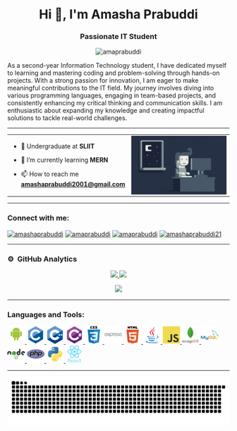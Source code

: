 <h1 align="center">Hi 👋, I'm Amasha Prabuddi</h1>
<h3 align="center">Passionate IT Student</h3>

<p align="Center"> <img src="https://komarev.com/ghpvc/?username=amaprabuddi&label=Profile%20views&color=0e75b6&style=flat" alt="amaprabuddi" /> </p>

<p>As a second-year Information Technology student, I have dedicated myself to learning and mastering coding and problem-solving through hands-on projects. With a strong passion for innovation, I am eager to make meaningful contributions to the IT field. My journey involves diving into various programming languages, engaging in team-based projects, and consistently enhancing my critical thinking and communication skills. I am enthusiastic about expanding my knowledge and creating impactful solutions to tackle real-world challenges.</p> 

---

<table align="center">
<tr border="none">
<td width="50%" align="left">

- 🔭 Undergraduate at **SLIIT**

- 🌱 I’m currently learning **MERN**

- 📫 How to reach me **amashaprabuddi2001@gmail.com**
</td>
<td width="50%" align="center">

  <img alt="Night Coding" src="https://raw.githubusercontent.com/AVS1508/AVS1508/master/assets/Night-Coding.gif" align="right"/>

  
  </td>
</tr>
</table>

---
<h3 align="left">Connect with me:</h3>
<p align="left">
<a href="https://linkedin.com/in/amashaprabuddi" target="blank"><img align="center" src="https://raw.githubusercontent.com/rahuldkjain/github-profile-readme-generator/master/src/images/icons/Social/linked-in-alt.svg" alt="amashaprabuddi" height="30" width="40" /></a>
<a href="https://fb.com/amaprabuddi" target="blank"><img align="center" src="https://raw.githubusercontent.com/rahuldkjain/github-profile-readme-generator/master/src/images/icons/Social/facebook.svg" alt="amaprabuddi" height="30" width="40" /></a>
<a href="https://instagram.com/amaprabuddi" target="blank"><img align="center" src="https://raw.githubusercontent.com/rahuldkjain/github-profile-readme-generator/master/src/images/icons/Social/instagram.svg" alt="amaprabuddi" height="30" width="40" /></a>
<a href="https://www.hackerrank.com/amashaprabuddi21" target="blank"><img align="center" src="https://raw.githubusercontent.com/rahuldkjain/github-profile-readme-generator/master/src/images/icons/Social/hackerrank.svg" alt="amashaprabuddi21" height="30" width="40" /></a>
</p>

---
### ⚙️ &nbsp;GitHub Analytics

<p align="center">
  <a href="https://github.com/AmaPrabuddi">
    <img height="180em" src="https://github-readme-stats-eight-theta.vercel.app/api?username=AmaPrabuddi&show_icons=true&theme=algolia&include_all_commits=true&count_private=true"/>
  </a>
  <a href="https://github.com/AmaPrabuddi">
    <img height="180em" src="https://github-readme-stats-eight-theta.vercel.app/api/top-langs/?username=AmaPrabuddi&layout=compact&langs_count=8&theme=algolia"/>
  </a>
</p>

<p align="center">
  <img height="180em" src="https://github-readme-streak-stats.herokuapp.com/?user=AmaPrabuddi&theme=dark&hide_border=true"/>
</p>

---

<h3 align="left">Languages and Tools:</h3>
<p align="left"> <a href="https://developer.android.com" target="_blank" rel="noreferrer"> <img src="https://raw.githubusercontent.com/devicons/devicon/master/icons/android/android-original-wordmark.svg" alt="android" width="40" height="40"/> </a> <a href="https://www.cprogramming.com/" target="_blank" rel="noreferrer"> <img src="https://raw.githubusercontent.com/devicons/devicon/master/icons/c/c-original.svg" alt="c" width="40" height="40"/> </a> <a href="https://www.w3schools.com/cpp/" target="_blank" rel="noreferrer"> <img src="https://raw.githubusercontent.com/devicons/devicon/master/icons/cplusplus/cplusplus-original.svg" alt="cplusplus" width="40" height="40"/> </a> <a href="https://www.w3schools.com/cs/" target="_blank" rel="noreferrer"> <img src="https://raw.githubusercontent.com/devicons/devicon/master/icons/csharp/csharp-original.svg" alt="csharp" width="40" height="40"/> </a> <a href="https://www.w3schools.com/css/" target="_blank" rel="noreferrer"> <img src="https://raw.githubusercontent.com/devicons/devicon/master/icons/css3/css3-original-wordmark.svg" alt="css3" width="40" height="40"/> </a> <a href="https://expressjs.com" target="_blank" rel="noreferrer"> <img src="https://raw.githubusercontent.com/devicons/devicon/master/icons/express/express-original-wordmark.svg" alt="express" width="40" height="40"/> </a> <a href="https://www.w3.org/html/" target="_blank" rel="noreferrer"> <img src="https://raw.githubusercontent.com/devicons/devicon/master/icons/html5/html5-original-wordmark.svg" alt="html5" width="40" height="40"/> </a> <a href="https://www.java.com" target="_blank" rel="noreferrer"> <img src="https://raw.githubusercontent.com/devicons/devicon/master/icons/java/java-original.svg" alt="java" width="40" height="40"/> </a> <a href="https://developer.mozilla.org/en-US/docs/Web/JavaScript" target="_blank" rel="noreferrer"> <img src="https://raw.githubusercontent.com/devicons/devicon/master/icons/javascript/javascript-original.svg" alt="javascript" width="40" height="40"/> </a> <a href="https://www.mongodb.com/" target="_blank" rel="noreferrer"> <img src="https://raw.githubusercontent.com/devicons/devicon/master/icons/mongodb/mongodb-original-wordmark.svg" alt="mongodb" width="40" height="40"/> </a> <a href="https://www.mysql.com/" target="_blank" rel="noreferrer"> <img src="https://raw.githubusercontent.com/devicons/devicon/master/icons/mysql/mysql-original-wordmark.svg" alt="mysql" width="40" height="40"/> </a> <a href="https://nodejs.org" target="_blank" rel="noreferrer"> <img src="https://raw.githubusercontent.com/devicons/devicon/master/icons/nodejs/nodejs-original-wordmark.svg" alt="nodejs" width="40" height="40"/> </a> <a href="https://www.php.net" target="_blank" rel="noreferrer"> <img src="https://raw.githubusercontent.com/devicons/devicon/master/icons/php/php-original.svg" alt="php" width="40" height="40"/> </a> <a href="https://www.python.org" target="_blank" rel="noreferrer"> <img src="https://raw.githubusercontent.com/devicons/devicon/master/icons/python/python-original.svg" alt="python" width="40" height="40"/> </a> <a href="https://reactjs.org/" target="_blank" rel="noreferrer"> <img src="https://raw.githubusercontent.com/devicons/devicon/master/icons/react/react-original-wordmark.svg" alt="react" width="40" height="40"/> </a> </p>

---

<p align = "center">
	<img src = "https://github.com/7oSkaaa/7oSkaaa/blob/output/github-contribution-grid-snake.svg?" alt = "Snake Game"/>
</p>
